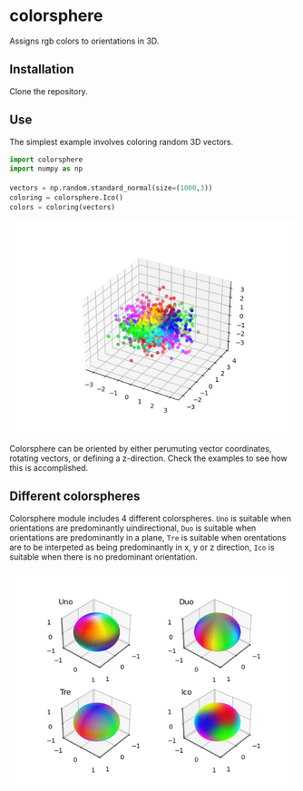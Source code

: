 # colorsphere
Assigns rgb colors to orientations in 3D.

## Installation
Clone the repository.

## Use
The simplest example involves coloring random 3D vectors.
``` python
import colorsphere
import numpy as np

vectors = np.random.standard_normal(size=(1000,3))
coloring = colorsphere.Ico() 
colors = coloring(vectors)
```

![](https://github.com/vedranaa/colorsphere/raw/main/Figure1.png)

Colorsphere can be oriented by either perumuting vector coordinates, rotating vectors, or defining a z-direction. Check the examples to see how this is accomplished. 

## Different colorspheres
Colorsphere module includes 4 different colorspheres. `Uno` is suitable when orientations are predominantly uindirectional, `Duo` is suitable when orientations are predominantly in a plane, `Tre` is suitable when orentations are to be interpeted as being predominantly in x, y or z direction, `Ico` is suitable when there is no predominant orientation.

![](https://github.com/vedranaa/colorsphere/raw/main/Figure2.png)

